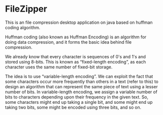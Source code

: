 # FileZipper
This is an file compression desktop application on java based on huffman coding algorithm.

Huffman coding (also known as Huffman Encoding) is an algorithm for doing data compression, and it forms the basic idea behind file compression.

We already know that every character is sequences of 0's and 1's and stored using 8-bits. This is known as “fixed-length encoding”, as each character uses the same number of fixed-bit storage.

The idea is to use “variable-length encoding”. We can exploit the fact that some characters occur more frequently than others in a text (refer to this) to design an algorithm that can represent the same piece of text using a lesser number of bits. In variable-length encoding, we assign a variable number of bits to characters depending upon their frequency in the given text. So, some characters might end up taking a single bit, and some might end up taking two bits, some might be encoded using three bits, and so on. 
